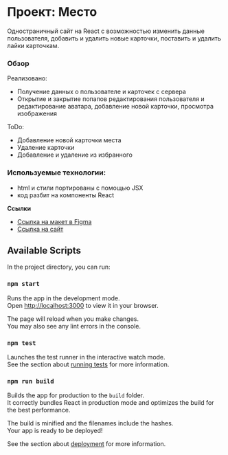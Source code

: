 # Проект: Место
Одностраничный сайт на React с возможностью изменить данные пользователя, добавить и удалить новые карточки, поставить и удалить лайки карточкам.
### Обзор
Рeализовано:
* Получение данных о пользователе и карточек с сервера
* Открытие и закрытие попапов редактирования пользователя и редактирование аватара, добавление новой карточки, просмотра изображения

ToDo:
* Добавление новой карточки места
* Удаление карточки
* Добавление и удаление из избранного


### Используемые технологии:
* html и стили портированы с помощью JSX
* код разбит на компоненты React


**Ссылки**

* [Ссылка на макет в Figma](https://www.figma.com/file/bjyvbKKJN2naO0ucURl2Z0/JavaScript.-Sprint-5?node-id=0%3A1&t=gMOMmaBH8ELL50q5-0)
* [Ссылка на сайт](https://eilyina.github.io/mesto-react/)

## Available Scripts

In the project directory, you can run:

### `npm start`

Runs the app in the development mode.\
Open [http://localhost:3000](http://localhost:3000) to view it in your browser.

The page will reload when you make changes.\
You may also see any lint errors in the console.

### `npm test`

Launches the test runner in the interactive watch mode.\
See the section about [running tests](https://facebook.github.io/create-react-app/docs/running-tests) for more information.

### `npm run build`

Builds the app for production to the `build` folder.\
It correctly bundles React in production mode and optimizes the build for the best performance.

The build is minified and the filenames include the hashes.\
Your app is ready to be deployed!

See the section about [deployment](https://facebook.github.io/create-react-app/docs/deployment) for more information.
